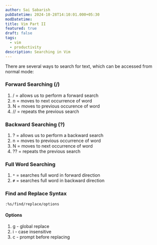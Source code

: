 ```yaml
---
author: Sai Sabarish
pubDatetime: 2024-10-28T14:10:01.000+05:30
modDatetime: 
title: Vim Part II
featured: true
draft: false
tags:
  - vim
  - productivity 
description: Searching in Vim
---
```


There are several ways to search for text, which can be accessed from normal mode:

### Forward Searching (/)
1. / = allows us to perform a forward search
2. n = moves to next occurrence of word
3. N = moves to previous occurence of word
4. // = repeats the previous search

### Backward Searching (?)
1. ? = allows us to perform a backward search
2. n = moves to previous occurrence of word
3. N = moves to next occurrence of word
4. ?? = repeats the previous search

### Full Word Searching
1. `*` = searches full word in forward direction
2. `#` = searches full word in backward direction

### Find and Replace Syntax
```:%s/find/replace/options```

#### Options
1. g - global replace
2. i - case insensitive
3. c - prompt before replacing
